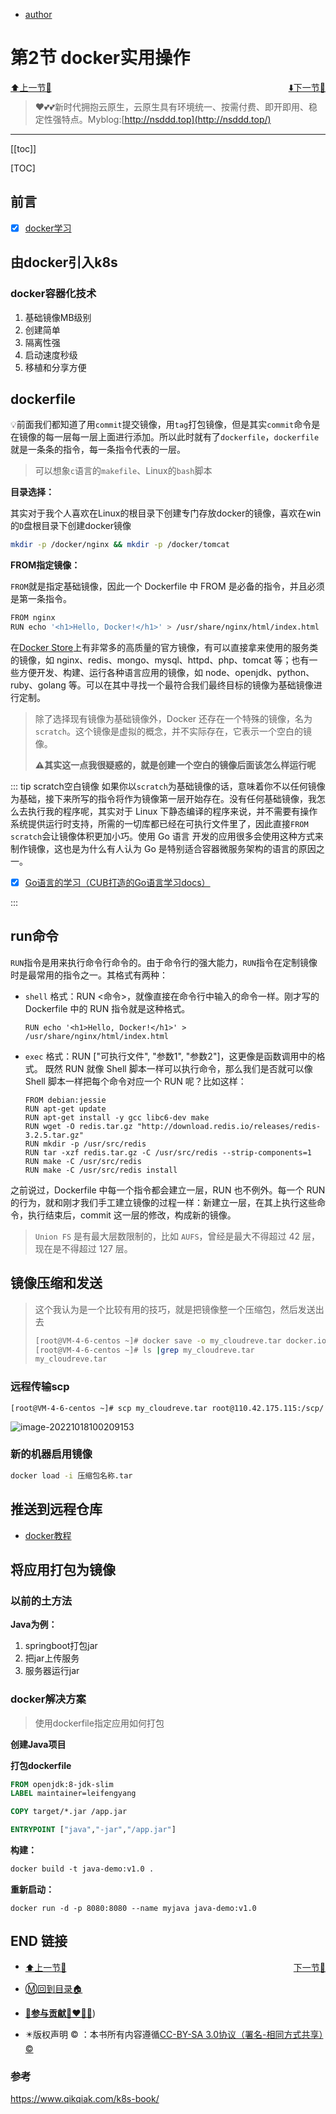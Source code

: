 + [author](http://nsddd.top)

# 第2节 docker实用操作

<div><a href = '1.md' style='float:left'>⬆️上一节🔗  </a><a href = '3.md' style='float: right'>  ⬇️下一节🔗</a></div>
<br>

> ❤️💕💕新时代拥抱云原生，云原生具有环境统一、按需付费、即开即用、稳定性强特点。Myblog:[http://nsddd.top](http://nsddd.top/)

---
[[toc]]

[TOC]

## 前言

+ [x] [docker学习](https://docker.nsddd.top)



## 由docker引入k8s

### docker容器化技术

1. 基础镜像MB级别
2. 创建简单
3. 隔离性强
4. 启动速度秒级
5. 移植和分享方便



## dockerfile

 💡前面我们都知道了用`commit`提交镜像，用`tag`打包镜像，但是其实`commit`命令是在镜像的每一层每一层上面进行添加。所以此时就有了`dockerfile`，`dockerfile`就是一条条的指令，每一条指令代表的一层。

> 可以想象`c`语言的`makefile`、Linux的`bash`脚本

**目录选择：**

其实对于我个人喜欢在Linux的根目录下创建专门存放docker的镜像，喜欢在win的`D`盘根目录下创建docker镜像

```bash
mkdir -p /docker/nginx && mkdir -p /docker/tomcat
```



**FROM指定镜像：**

`FROM`就是指定基础镜像，因此一个 Dockerfile 中 FROM 是必备的指令，并且必须是第一条指令。

```bash
FROM nginx
RUN echo '<h1>Hello, Docker!</h1>' > /usr/share/nginx/html/index.html
```

在[Docker Store](https://store.docker.com/)上有非常多的高质量的官方镜像，有可以直接拿来使用的服务类的镜像，如 nginx、redis、mongo、mysql、httpd、php、tomcat 等；也有一些方便开发、构建、运行各种语言应用的镜像，如 node、openjdk、python、ruby、golang 等。可以在其中寻找一个最符合我们最终目标的镜像为基础镜像进行定制。

> 除了选择现有镜像为基础镜像外，Docker 还存在一个特殊的镜像，名为`scratch`。这个镜像是虚拟的概念，并不实际存在，它表示一个空白的镜像。
>
> **⚠️其实这一点我很疑惑的，就是创建一个空白的镜像后面该怎么样运行呢**



::: tip scratch空白镜像
如果你以`scratch`为基础镜像的话，意味着你不以任何镜像为基础，接下来所写的指令将作为镜像第一层开始存在。没有任何基础镜像，我怎么去执行我的程序呢，其实对于 Linux 下静态编译的程序来说，并不需要有操作系统提供运行时支持，所需的一切库都已经在可执行文件里了，因此直接`FROM scratch`会让镜像体积更加小巧。使用 Go 语言 开发的应用很多会使用这种方式来制作镜像，这也是为什么有人认为 Go 是特别适合容器微服务架构的语言的原因之一。

+ [x] [Go语言的学习（CUB打造的Go语言学习docs）](https://go.nsddd.top)

:::



## run命令

`RUN`指令是用来执行命令行命令的。由于命令行的强大能力，`RUN`指令在定制镜像时是最常用的指令之一。其格式有两种：

+ `shell` 格式：RUN <命令>，就像直接在命令行中输入的命令一样。刚才写的 Dockerfile 中的 RUN 指令就是这种格式。

  ```shell
  RUN echo '<h1>Hello, Docker!</h1>' > /usr/share/nginx/html/index.html
  ```

+ `exec` 格式：RUN ["可执行文件", "参数1", "参数2"]，这更像是函数调用中的格式。 既然 RUN 就像 Shell 脚本一样可以执行命令，那么我们是否就可以像 Shell 脚本一样把每个命令对应一个 RUN 呢？比如这样：

  ```docker
  FROM debian:jessie
  RUN apt-get update
  RUN apt-get install -y gcc libc6-dev make
  RUN wget -O redis.tar.gz "http://download.redis.io/releases/redis-3.2.5.tar.gz"
  RUN mkdir -p /usr/src/redis
  RUN tar -xzf redis.tar.gz -C /usr/src/redis --strip-components=1
  RUN make -C /usr/src/redis
  RUN make -C /usr/src/redis install
  ```

之前说过，Dockerfile 中每一个指令都会建立一层，RUN 也不例外。每一个 RUN 的行为，就和刚才我们手工建立镜像的过程一样：新建立一层，在其上执行这些命令，执行结束后，commit 这一层的修改，构成新的镜像。

> `Union FS` 是有最大层数限制的，比如 `AUFS`，曾经是最大不得超过 42 层，现在是不得超过 127 层。



## 镜像压缩和发送

> 这个我认为是一个比较有用的技巧，就是把镜像整一个压缩包，然后发送出去
>
> ```bash
> [root@VM-4-6-centos ~]# docker save -o my_cloudreve.tar docker.io/3293172751/my_cloudreve:1.0
> [root@VM-4-6-centos ~]# ls |grep my_cloudreve.tar 
> my_cloudreve.tar
> ```

### 远程传输scp

```
[root@VM-4-6-centos ~]# scp my_cloudreve.tar root@110.42.175.115:/scp/
```

![image-20221018100209153](http://sm.nsddd.top/smimage-20221018100209153.png)



### 新的机器启用镜像

```bash
docker load -i 压缩包名称.tar
```



## 推送到远程仓库

+ [docker教程](https://docker.nsddd.top)



## 将应用打包为镜像

### 以前的土方法

**Java为例：**

1. springboot打包jar
2. 把jar上传服务
3. 服务器运行jar



### docker解决方案

> 使用dockerfile指定应用如何打包

**创建Java项目**

**打包dockerfile**

```dockerfile
FROM openjdk:8-jdk-slim
LABEL maintainer=leifengyang

COPY target/*.jar /app.jar

ENTRYPOINT ["java","-jar","/app.jar"]
```



**构建：**

```dockerfile
docker build -t java-demo:v1.0 .
```



**重新启动：**

```
docker run -d -p 8080:8080 --name myjava java-demo:v1.0
```



## END 链接

<ul><li><div><a href = '1.md' style='float:left'>⬆️上一节🔗  </a><a href = '3.md' style='float: right'>  ️下一节🔗</a></div></li></ul>

+ [Ⓜ️回到目录🏠](../README.md)

+ [**🫵参与贡献💞❤️‍🔥💖**](https://nsddd.top/archives/contributors))

+ ✴️版权声明 &copy; ：本书所有内容遵循[CC-BY-SA 3.0协议（署名-相同方式共享）&copy;](http://zh.wikipedia.org/wiki/Wikipedia:CC-by-sa-3.0协议文本) 



### 参考

https://www.qikqiak.com/k8s-book/
